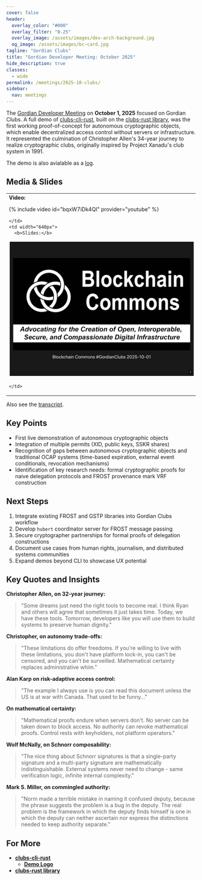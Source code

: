 ```yaml
---
cover: false
header:
  overlay_color: "#000"
  overlay_filter: "0.25"
  overlay_image: /assets/images/dev-arch-background.jpg
  og_image: /assets/images/bc-card.jpg
tagline: "Gordian Clubs"
title: "Gordian Developer Meeting: October 2025"
hide_description: true
classes:
  - wide
permalink: /meetings/2025-10-clubs/
sidebar:
  nav: meetings
---
```


The [Gordian Developer Meeting](https://www.blockchaincommons.com/subscribe/#gordian-developers) on **October 1, 2025** focused on Gordian Clubs. A full demo of [clubs-cli-rust](https://github.com/BlockchainCommons/clubs-cli-rust), built on the [clubs-rust library](https://github.com/BlockchainCommons/clubs-rust), was the first working proof-of-concept for autonomous cryptographic objects, which enable decentralized access control without servers or infrastructure. It represented the culmination of Christopher Allen's 34-year journey to realize cryptographic clubs, originally inspired by Project Xanadu's club system in 1991.

The demo is also avialable as a [log](https://github.com/BlockchainCommons/clubs-cli-rust/blob/master/demo-log.md).

## Media & Slides

<table width="100%">
  <tr>
    <td width="640px">
      <b>Video:</b>

{% include video id="bqxW7iDk4QI" provider="youtube" %}

    </td>
    <td width="640px">
      <b>Slides:</b>

<a href="/assets/pdfs/2025-10-clubs.pdf"><img src="/assets/pdfs/2025-10-clubs.jpg" style="border:2px solid white"></a>

    </td>
  </tr>
</table>

Also see the [transcript](/meetings/2025-10-clubs/transcript/).

## Key Points

- First live demonstration of autonomous cryptographic objects 
- Integration of multiple permits (XID, public keys, SSKR shares)
- Recognition of gaps between autonomous cryptographic objects and traditional OCAP systems (time-based expiration, external event conditionals, revocation mechanisms)
- Identification of key research needs: formal cryptographic proofs for naive delegation protocols and FROST provenance mark VRF construction

## Next Steps

1. Integrate existing FROST and GSTP libraries into Gordian Clubs workflow
2. Develop `hubert` coordinator server for FROST message passing
3. Secure cryptographer partnerships for formal proofs of delegation constructions
4. Document use cases from human rights, journalism, and distributed systems communities
5. Expand demos beyond CLI to showcase UX potential

## Key Quotes and Insights

**Christopher Allen, on 32-year journey:**
> "Some dreams just need the right tools to become real. I think Ryan and others will agree that sometimes it just takes time. Today, we have these tools. Tomorrow, developers like you will use them to build systems to preserve human dignity."

**Christopher, on autonomy trade-offs:**
> "These limitations do offer freedoms. If you're willing to live with these limitations, you don't have platform lock-in, you can't be censored, and you can't be surveilled. Mathematical certainty replaces administrative whim."

**Alan Karp on risk-adaptive access control:**
> "The example I always use is you can read this document unless the US is at war with Canada. That used to be funny..."

**On mathematical certainty:**
> "Mathematical proofs endure when servers don't. No server can be taken down to block access. No authority can revoke mathematical proofs. Control rests with keyholders, not platform operators."

**Wolf McNally, on Schnorr composability:**
> "The nice thing about Schnorr signatures is that a single-party signature and a multi-party signature are mathematically indistinguishable. External systems never need to change - same verification logic, infinite internal complexity."

**Mark S. Miller, on commingled authority:**
> "Norm made a terrible mistake in naming it confused deputy, because the phrase suggests the problem is a bug in the deputy. The real problem is the framework in which the deputy finds himself is one in which the deputy can neither ascertain nor express the distinctions needed to keep authority separate."

## For More

* [**clubs-cli-rust**](https://github.com/BlockchainCommons/clubs-cli-rust)
   * [**Demo Logo**](https://github.com/BlockchainCommons/clubs-cli-rust/blob/master/demo-log.md)
* [**clubs-rust library**](https://github.com/BlockchainCommons/clubs-rust)

